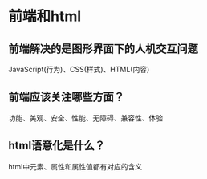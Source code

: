 # 前端和html

## 前端解决的是图形界面下的人机交互问题

JavaScript(行为)、CSS(样式)、HTML(内容)

## 前端应该关注哪些方面？
功能、美观、安全、性能、无障碍、兼容性、体验

## html语意化是什么？
html中元素、属性和属性值都有对应的含义



